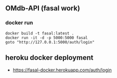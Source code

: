 ## OMdb-API (fasal work)


### docker run
```
docker build -t fasal:latest .
docker run -it -d -p 5000:5000 fasal
goto "http://127.0.0.1:5000/auth/login"
```
## heroku docker deployment 
- https://fasal-docker.herokuapp.com/auth/login

